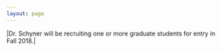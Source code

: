 ```yaml
---
layout: page
---
```


|Dr. Schyner will be recruiting one or more graduate students for entry in Fall 2018.|